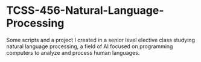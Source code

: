# TCSS-456-Natural-Language-Processing
Some scripts and a project I created in a senior level elective class studying natural language processing, a field of AI focused on programming computers to analyze and process human languages.
